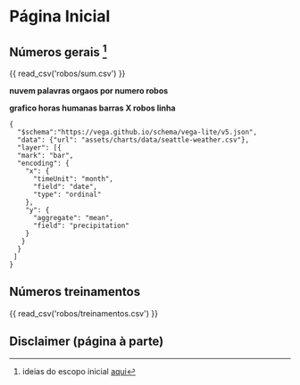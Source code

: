 # Página Inicial


## Números gerais [^1]

{{ read_csv('robos/sum.csv') }}

**nuvem palavras orgaos por numero robos**

**grafico horas humanas barras X robos linha**

````vegalite
{
  "$schema":"https://vega.github.io/schema/vega-lite/v5.json",
  "data": {"url": "assets/charts/data/seattle-weather.csv"},
  "layer": [{
  "mark": "bar",
  "encoding": {
    "x": {
      "timeUnit": "month",
      "field": "date",
      "type": "ordinal"
    },
    "y": {
      "aggregate": "mean",
      "field": "precipitation"
    }
   }
  }
 ]
}
````

## Números treinamentos

{{ read_csv('robos/treinamentos.csv') }}

[^1]: ideias do escopo inicial [aqui](https://github.com/lab-mg/automatizacoes/issues/9#issue-1928943357)


## Disclaimer (página à parte)

